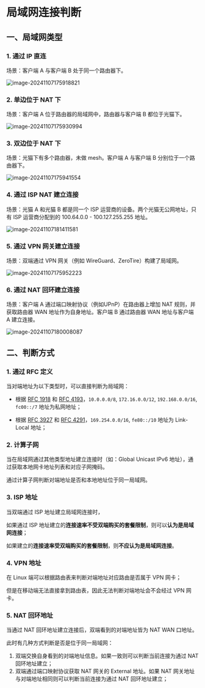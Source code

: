 # 局域网连接判断

## 一、局域网类型

### 1. 通过 IP 直连

场景：客户端 A 与客户端 B 处于同一个路由器下。



![image-20241107175918821](https://pic.try-hard.cn/blog/2024/11/07/20241107-175919.png)

### 2. 单边位于 NAT 下

场景：客户端 A 位于路由器的局域网中，路由器与客户端 B 都位于光猫下。

![image-20241107175930994](https://pic.try-hard.cn/blog/2024/11/07/20241107-175931.png)

### 3. 双边位于 NAT 下

场景：光猫下有多个路由器，未做 mesh。客户端 A 与客户端 B 分别位于一个路由器下。

![image-20241107175941554](https://pic.try-hard.cn/blog/2024/11/07/20241107-175942.png)

### 4. 通过 ISP NAT 建立连接

场景：光猫 A 和光猫 B 都是同一个 ISP 运营商的设备。两个光猫无公网地址，只有 ISP 运营商分配到的 100.64.0.0 - 100.127.255.255 地址。

![image-20241107181411581](https://pic.try-hard.cn/blog/2024/11/07/20241107-181412.png)

### 5. 通过 VPN 网关建立连接

场景：双端通过 VPN 网关（例如 WireGuard、ZeroTire）构建了局域网。

![image-20241107175952223](https://pic.try-hard.cn/blog/2024/11/07/20241107-181030.png)

### 6. 通过 NAT 回环建立连接

场景：客户端 A 通过端口映射协议（例如UPnP）在路由器上增加 NAT 规则，并获取路由器 WAN 地址作为自身地址。客户端 B 通过路由器 WAN 地址与客户端 A 建立连接。

![image-20241107180008087](https://pic.try-hard.cn/blog/2024/11/07/20241107-180008.png)

## 二、判断方式

### 1. 通过 RFC 定义

当对端地址为以下类型时，可以直接判断为局域网：

- 根据 [RFC 1918](https://datatracker.ietf.org/doc/html/rfc1918#autoid-3) 和 [RFC 4193](https://datatracker.ietf.org/doc/html/rfc4193#autoid-3)，`10.0.0.0/8`, `172.16.0.0/12`, `192.168.0.0/16`,  `fc00::/7` 地址为私网地址；

- 根据 [RFC 3927](https://datatracker.ietf.org/doc/html/rfc3927#section-2.1) 和 [RFC 4291](https://datatracker.ietf.org/doc/html/rfc4291#section-2.4)，`169.254.0.0/16`, `fe80::/10` 地址为 Link-Local 地址；

### 2. 计算子网

当在局域网通过其他类型地址建立连接时（如：Global Unicast IPv6 地址），通过获取本地网卡地址列表和对应子网掩码。

通过计算子网判断对端地址是否和本地地址位于同一局域网。

### 3. ISP 地址

当双端通过 ISP 地址建立局域网连接时，

如果通过 ISP 地址建立的**连接速率不受双端购买的套餐限制**，则可以**认为是局域网连接**；

如果建立的**连接速率受双端购买的套餐限制**，则**不应认为是局域网连接**。

### 4. VPN 地址

在 Linux 端可以根据路由表来判断对端地址对应路由是否属于 VPN 网卡；

但是在移动端无法直接拿到路由表，因此无法判断对端地址会不会经过 VPN 网卡。

### 5. NAT 回环地址

当通过 NAT 回环地址建立连接后，双端看到的对端地址皆为 NAT WAN 口地址。

此时有几种方式判断是否是位于同一局域网：

1. 双端交换自身看到的对端地址信息。如果一致则可以判断当前连接为通过 NAT 回环地址建立；
2. 双端通过端口映射协议获取 NAT 网关的 External 地址。如果 NAT 网关地址与对端地址相同则可以判断当前连接为通过 NAT 回环地址建立；

